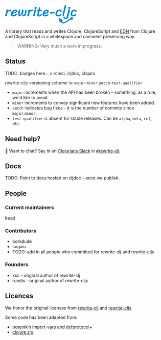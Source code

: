 <img src="doc/rewrite-cljc-logo.png" width=234 height=60 alt="rewrite-cljc">

A library that reads and writes Clojure, ClojureScript and [EDN](https://github.com/edn-format/edn) from Clojure and ClojureScript in a whitespace and comment preserving way.

>
> WARNING: Very much a work in progress.
>

## Status

TODO: badges here... circleci, cljdoc, clojars

rewrite-cljc versioning scheme is: `major`.`minor`.`patch`-`test-qualifier`

* `major` increments when the API has been broken - something, as a rule, we'd like to avoid.
* `minor` increments to convey significant new features have been added.
* `patch` indicates bug fixes - it is the number of commits since `major`.`minor`.
* `test-qualifier` is absent for stable releases. Can be `alpha`, `beta`, `rc1`, etc.

## Need help?

:wave: Want to chat? Say hi on [Clojurians Slack](http://clojurians.net/) in [#rewrite-clj](https://clojurians.slack.com/messages/CHB5Q2XUJ).

## Docs

TODO: Point to docs hosted on cljdoc - once we publish.

## People

### Current maintainers

lread

### Contributors

* borkdude
* sogaiu
* TODO: add in all people who committed for rewrite-clj and rewrite-cljs

### Founders

* xsc - original author of rewrite-clj
* rundis - original author of rewrite-cljs

## Licences

We honor the original licenses from [rewrite-clj](LICENSE-rewrite-clj) and [rewrite-cljs](LICENSE-rewrite-cljs).

Some code has been adapted from:

* [potemkin import-vars and defprotocol+](https://github.com/ztellman/potemkin#license)
* [clojure zip](https://github.com/clojure/clojure/blob/master/readme.txt)
